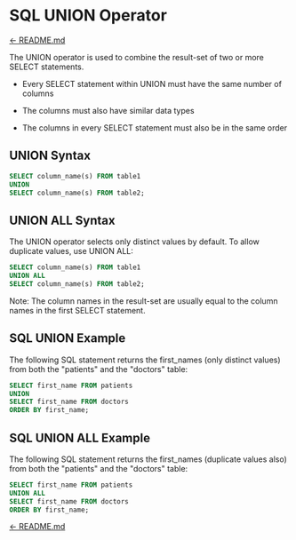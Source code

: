 # SQL UNION Operator

[← README.md](../README.md)

The UNION operator is used to combine the result-set of two or more SELECT statements.

- Every SELECT statement within UNION must have the same number of columns

- The columns must also have similar data types

- The columns in every SELECT statement must also be in the same order

## UNION Syntax

```sql
SELECT column_name(s) FROM table1
UNION
SELECT column_name(s) FROM table2;
```

## UNION ALL Syntax

The UNION operator selects only distinct values by default. To allow duplicate values, use UNION ALL:

```sql
SELECT column_name(s) FROM table1
UNION ALL
SELECT column_name(s) FROM table2;
```

Note: The column names in the result-set are usually equal to the column names in the first SELECT statement.

## SQL UNION Example

The following SQL statement returns the first_names (only distinct values) from both the "patients" and the "doctors" table:

```sql
SELECT first_name FROM patients
UNION 
SELECT first_name FROM doctors
ORDER BY first_name;
```

## SQL UNION ALL Example

The following SQL statement returns the first_names (duplicate values also) from both the "patients" and the "doctors" table:

```sql
SELECT first_name FROM patients
UNION ALL
SELECT first_name FROM doctors
ORDER BY first_name;
```

[← README.md](../README.md)
